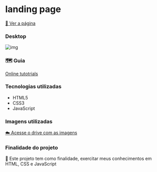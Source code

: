 # landing page

[👀 Ver a página](https://rianvitor26.github.io/landing-page/)

### Desktop

![img](https://user-images.githubusercontent.com/77061521/136901876-45d89961-dad8-4a89-b5ed-615ff6c18735.png)


### 🗺️ Guia  
[Online tutotrials](https://www.youtube.com/watch?v=91Q6RvKvd7o&list=LL&index=1)

### Tecnologias utilizadas
* HTML5
* CSS3
* JavaScript

### Imagens utilizadas 
[☁️ Acesse o drive com as imagens](https://drive.google.com/drive/folder...)

### Finalidade do projeto

🧠 Este projeto tem como finalidade, exercitar meus conhecimentos em HTML, CSS e JavaScript


